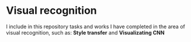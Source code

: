 # Visual recognition
I include in this repository tasks and works I have completed in the area of visual recognition, such as: **Style transfer** and **Visualizating CNN**
